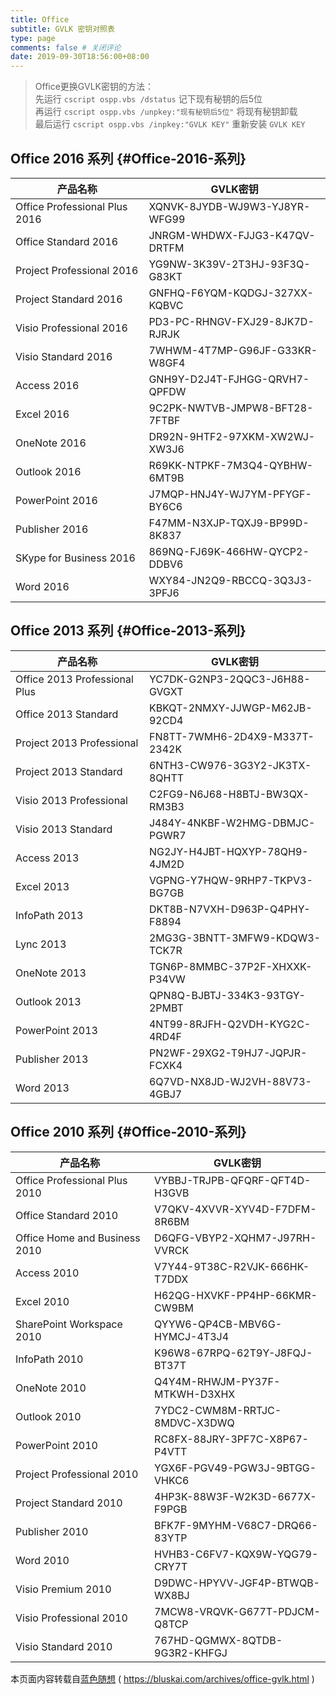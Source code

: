```yaml
---
title: Office
subtitle: GVLK 密钥对照表
type: page
comments: false # 关闭评论
date: 2019-09-30T18:56:00+08:00
---
```


> Office更换GVLK密钥的方法：  
> 先运行 `cscript ospp.vbs /dstatus` 记下现有秘钥的后5位  
> 再运行 `cscript ospp.vbs /unpkey:"现有秘钥后5位"` 将现有秘钥卸载  
> 最后运行 `cscript ospp.vbs /inpkey:"GVLK KEY"` 重新安装 `GVLK KEY`

## Office 2016 系列 {#Office-2016-系列}

| 产品名称                          | GVLK密钥                         |
| ----------------------------- | ------------------------------ |
| Office Professional Plus 2016 | XQNVK-8JYDB-WJ9W3-YJ8YR-WFG99  |
| Office Standard 2016          | JNRGM-WHDWX-FJJG3-K47QV-DRTFM  |
| Project Professional 2016     | YG9NW-3K39V-2T3HJ-93F3Q-G83KT  |
| Project Standard 2016         | GNFHQ-F6YQM-KQDGJ-327XX-KQBVC  |
| Visio Professional 2016       | PD3-PC-RHNGV-FXJ29-8JK7D-RJRJK |
| Visio Standard 2016           | 7WHWM-4T7MP-G96JF-G33KR-W8GF4  |
| Access 2016                   | GNH9Y-D2J4T-FJHGG-QRVH7-QPFDW  |
| Excel 2016                    | 9C2PK-NWTVB-JMPW8-BFT28-7FTBF  |
| OneNote 2016                  | DR92N-9HTF2-97XKM-XW2WJ-XW3J6  |
| Outlook 2016                  | R69KK-NTPKF-7M3Q4-QYBHW-6MT9B  |
| PowerPoint 2016               | J7MQP-HNJ4Y-WJ7YM-PFYGF-BY6C6  |
| Publisher 2016                | F47MM-N3XJP-TQXJ9-BP99D-8K837  |
| SKype for Business 2016       | 869NQ-FJ69K-466HW-QYCP2-DDBV6  |
| Word 2016                     | WXY84-JN2Q9-RBCCQ-3Q3J3-3PFJ6  |

## Office 2013 系列 {#Office-2013-系列}

| 产品名称                          | GVLK密钥                        |
| ----------------------------- | ----------------------------- |
| Office 2013 Professional Plus | YC7DK-G2NP3-2QQC3-J6H88-GVGXT |
| Office 2013 Standard          | KBKQT-2NMXY-JJWGP-M62JB-92CD4 |
| Project 2013 Professional     | FN8TT-7WMH6-2D4X9-M337T-2342K |
| Project 2013 Standard         | 6NTH3-CW976-3G3Y2-JK3TX-8QHTT |
| Visio 2013 Professional       | C2FG9-N6J68-H8BTJ-BW3QX-RM3B3 |
| Visio 2013 Standard           | J484Y-4NKBF-W2HMG-DBMJC-PGWR7 |
| Access 2013                   | NG2JY-H4JBT-HQXYP-78QH9-4JM2D |
| Excel 2013                    | VGPNG-Y7HQW-9RHP7-TKPV3-BG7GB |
| InfoPath 2013                 | DKT8B-N7VXH-D963P-Q4PHY-F8894 |
| Lync 2013                     | 2MG3G-3BNTT-3MFW9-KDQW3-TCK7R |
| OneNote 2013                  | TGN6P-8MMBC-37P2F-XHXXK-P34VW |
| Outlook 2013                  | QPN8Q-BJBTJ-334K3-93TGY-2PMBT |
| PowerPoint 2013               | 4NT99-8RJFH-Q2VDH-KYG2C-4RD4F |
| Publisher 2013                | PN2WF-29XG2-T9HJ7-JQPJR-FCXK4 |
| Word 2013                     | 6Q7VD-NX8JD-WJ2VH-88V73-4GBJ7 |

## Office 2010 系列 {#Office-2010-系列}

| 产品名称                          | GVLK密钥                        |
| ----------------------------- | ----------------------------- |
| Office Professional Plus 2010 | VYBBJ-TRJPB-QFQRF-QFT4D-H3GVB |
| Office Standard 2010          | V7QKV-4XVVR-XYV4D-F7DFM-8R6BM |
| Office Home and Business 2010 | D6QFG-VBYP2-XQHM7-J97RH-VVRCK |
| Access 2010                   | V7Y44-9T38C-R2VJK-666HK-T7DDX |
| Excel 2010                    | H62QG-HXVKF-PP4HP-66KMR-CW9BM |
| SharePoint Workspace 2010     | QYYW6-QP4CB-MBV6G-HYMCJ-4T3J4 |
| InfoPath 2010                 | K96W8-67RPQ-62T9Y-J8FQJ-BT37T |
| OneNote 2010                  | Q4Y4M-RHWJM-PY37F-MTKWH-D3XHX |
| Outlook 2010                  | 7YDC2-CWM8M-RRTJC-8MDVC-X3DWQ |
| PowerPoint 2010               | RC8FX-88JRY-3PF7C-X8P67-P4VTT |
| Project Professional 2010     | YGX6F-PGV49-PGW3J-9BTGG-VHKC6 |
| Project Standard 2010         | 4HP3K-88W3F-W2K3D-6677X-F9PGB |
| Publisher 2010                | BFK7F-9MYHM-V68C7-DRQ66-83YTP |
| Word 2010                     | HVHB3-C6FV7-KQX9W-YQG79-CRY7T |
| Visio Premium 2010            | D9DWC-HPYVV-JGF4P-BTWQB-WX8BJ |
| Visio Professional 2010       | 7MCW8-VRQVK-G677T-PDJCM-Q8TCP |
| Visio Standard 2010           | 767HD-QGMWX-8QTDB-9G3R2-KHFGJ |

本页面内容转载自<span class="site-title"><a class="brand" href="https://bluskai.com/" rel="start">蓝色随想</a> ( https://bluskai.com/archives/office-gvlk.html</span> )